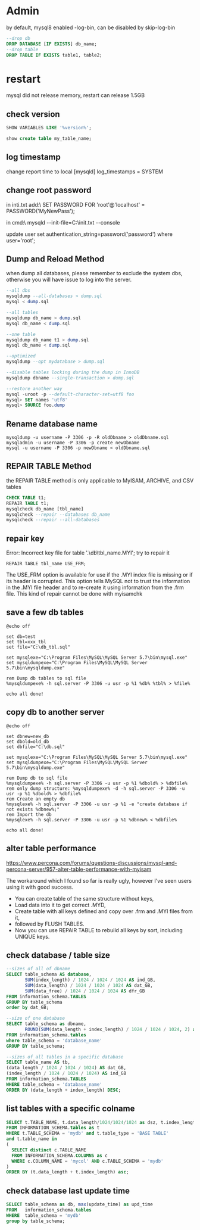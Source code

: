 # Admin

by default, mysql8 enabled -log-bin, can be disabled by skip-log-bin

```sql
--drop db
DROP DATABASE [IF EXISTS] db_name;
--drop table
DROP TABLE IF EXISTS table1, table2;
```

# restart
mysql did not release memory, restart can release 1.5GB
## check version
```sql
SHOW VARIABLES LIKE '%version%';

show create table my_table_name;
```

## log timestamp
change report time to local
  [mysqld]
  log_timestamps = SYSTEM

## change root password
in inti.txt add:\\
SET PASSWORD FOR 'root'@'localhost' = PASSWORD('MyNewPass');

in cmd:\\
mysqld --init-file=C:\init.txt --console

update user set authentication_string=password('password') where user='root'; 

## Dump and Reload Method
when dump all databases, please remember to exclude the system dbs, otherwise you will have issue to log into the server.
```sql
--all dbs
mysqldump --all-databases > dump.sql
mysql < dump.sql

--all tables
mysqldump db_name > dump.sql
mysql db_name < dump.sql

--one table
mysqldump db_name t1 > dump.sql
mysql db_name < dump.sql

--optimized
mysqldump --opt mydatabase > dump.sql

--disable tables locking during the dump in InnoDB
mysqldump dbname --single-transaction > dump.sql

--restore another way
mysql -uroot -p --default-character-set=utf8 foo
mysql> SET names 'utf8'
mysql> SOURCE foo.dump
```

## Rename database name
```dos
mysqldump -u username -P 3306 -p -R oldDbname > oldDbname.sql
mysqladmin -u username -P 3306 -p create newDbname
mysql -u username -P 3306 -p newDbname < oldDbname.sql
```

## REPAIR TABLE Method
the REPAIR TABLE method is only applicable to MyISAM, ARCHIVE, and CSV tables
```sql
CHECK TABLE t1;
REPAIR TABLE t1;
mysqlcheck db_name [tbl_name]
mysqlcheck --repair --databases db_name
mysqlcheck --repair --all-databases
```

## repair key
Error: Incorrect key file for table '.\db\tbl_name.MYI'; try to repair it

```mysql
REPAIR TABLE tbl_name USE_FRM;
```

The USE_FRM option is available for use if the .MYI index file is missing or if its header is corrupted. This option tells MySQL not to trust the information in the .MYI file header and to re-create it using information from the .frm file. This kind of repair cannot be done with myisamchk

## save a few db tables
```dos
@echo off

set db=test
set tbl=xxx_tbl
set file="C:\db_tbl.sql"

set mysqlexe="C:\Program Files\MySQL\MySQL Server 5.7\bin\mysql.exe"
set mysqldumpexe="C:\Program Files\MySQL\MySQL Server 5.7\bin\mysqldump.exe"

rem Dump db tables to sql file
%mysqldumpexe% -h sql.server -P 3306 -u usr -p %1 %db% %tbl% > %file%
          
echo all done!
```

## copy db to another server
```dos
@echo off

set dbnew=new_db
set dbold=old_db
set dbfile="C:\db.sql"

set mysqlexe="C:\Program Files\MySQL\MySQL Server 5.7\bin\mysql.exe"
set mysqldumpexe="C:\Program Files\MySQL\MySQL Server 5.7\bin\mysqldump.exe"

rem Dump db to sql file
%mysqldumpexe% -h sql.server -P 3306 -u usr -p %1 %dbold% > %dbfile%
rem only dump structure: %mysqldumpexe% -d -h sql.server -P 3306 -u usr -p %1 %dbold% > %dbfile%
rem Create an empty db
%mysqlexe% -h sql.server -P 3306 -u usr -p %1 -e "create database if not exists %dbnew%;"
rem Import the db
%mysqlexe% -h sql.server -P 3306 -u usr -p %1 %dbnew% < %dbfile%             

echo all done!
```

## alter table performance
https://www.percona.com/forums/questions-discussions/mysql-and-percona-server/957-alter-table-performance-with-myisam

The workaround which I found so far is really ugly, however I've seen users using it with good success. 
  - You can create table of the same structure without keys, 
  - Load data into it to get correct .MYD, 
  - Create table with all keys defined and copy over .frm and .MYI files from it,
  - followed by FLUSH TABLES. 
  - Now you can use REPAIR TABLE to rebuild all keys by sort, including UNIQUE keys.

## check database / table size
```sql
--sizes of all of dbname
SELECT table_schema AS database, 
       SUM(index_length) / 1024 / 1024 / 1024 AS ind_GB,
       SUM(data_length) / 1024 / 1024 / 1024 AS dat_GB,
       SUM(data_free) / 1024 / 1024 / 1024 AS dfr_GB
FROM information_schema.TABLES 
GROUP BY table_schema
order by dat_GB;

--size of one database
SELECT table_schema as dbname,
       ROUND(SUM(data_length + index_length) / 1024 / 1024 / 1024, 2) as size_GB  
FROM information_schema.tables 
where table_schema = 'database_name'
GROUP BY table_schema; 

--sizes of all tables in a specific database
SELECT table_name AS tb,
(data_length / 1024 / 1024 / 1024) AS dat_GB, 
(index_length / 1024 / 1024 / 1024) AS ind_GB 
FROM information_schema.TABLES
WHERE table_schema = 'database_name'
ORDER BY (data_length + index_length) DESC;
```

## list tables with a specific colname
```sql
SELECT t.TABLE_NAME, t.data_length/1024/1024/1024 as dsz, t.index_length/1024/1024/1024 as isz
FROM INFORMATION_SCHEMA.tables as t
WHERE t.TABLE_SCHEMA = 'mydb' and t.table_type = 'BASE TABLE'
and t.table_name in 
(
  SELECT distinct c.TABLE_NAME
  FROM INFORMATION_SCHEMA.COLUMNS as c
  WHERE c.COLUMN_NAME = 'mycol' AND c.TABLE_SCHEMA = 'mydb' 
)
ORDER BY (t.data_length + t.index_length) asc;
```

## check database last update time
```sql
SELECT table_schema as db, max(update_time) as upd_time
FROM   information_schema.tables
WHERE  table_schema = 'mydb'
group by table_schema;
```
